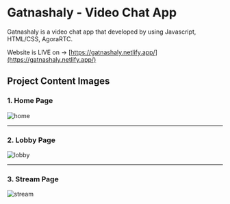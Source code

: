 # Gatnashaly - Video Chat App

Gatnashaly is a video chat app that developed by using Javascript, HTML/CSS, AgoraRTC.

Website is LIVE on -> [https://gatnashaly.netlify.app/](https://gatnashaly.netlify.app/)

## Project Content Images

### 1. Home Page

![home](https://github.com/Charyyev17/gatnashaly-video-chat/assets/66562485/6d726940-0a37-4ab9-a0a6-d3576de7468e)

-----------------------------------------------------------------------------------------------------------------------------

### 2. Lobby Page

![lobby](https://github.com/Charyyev17/gatnashaly-video-chat/assets/66562485/4ecf770b-e2c3-4750-9d53-0f8176350c7c)

-----------------------------------------------------------------------------------------------------------------------------

### 3. Stream Page

![stream](https://github.com/Charyyev17/gatnashaly-video-chat/assets/66562485/05e3976c-6cd7-473e-93af-24841093bd01)
